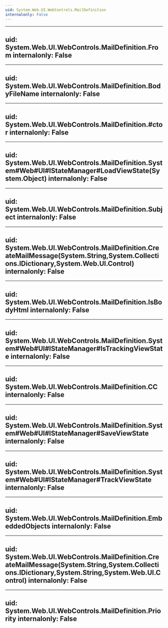 ```yaml
---
uid: System.Web.UI.WebControls.MailDefinition
internalonly: False
---
```


---
uid: System.Web.UI.WebControls.MailDefinition.From
internalonly: False
---

---
uid: System.Web.UI.WebControls.MailDefinition.BodyFileName
internalonly: False
---

---
uid: System.Web.UI.WebControls.MailDefinition.#ctor
internalonly: False
---

---
uid: System.Web.UI.WebControls.MailDefinition.System#Web#UI#IStateManager#LoadViewState(System.Object)
internalonly: False
---

---
uid: System.Web.UI.WebControls.MailDefinition.Subject
internalonly: False
---

---
uid: System.Web.UI.WebControls.MailDefinition.CreateMailMessage(System.String,System.Collections.IDictionary,System.Web.UI.Control)
internalonly: False
---

---
uid: System.Web.UI.WebControls.MailDefinition.IsBodyHtml
internalonly: False
---

---
uid: System.Web.UI.WebControls.MailDefinition.System#Web#UI#IStateManager#IsTrackingViewState
internalonly: False
---

---
uid: System.Web.UI.WebControls.MailDefinition.CC
internalonly: False
---

---
uid: System.Web.UI.WebControls.MailDefinition.System#Web#UI#IStateManager#SaveViewState
internalonly: False
---

---
uid: System.Web.UI.WebControls.MailDefinition.System#Web#UI#IStateManager#TrackViewState
internalonly: False
---

---
uid: System.Web.UI.WebControls.MailDefinition.EmbeddedObjects
internalonly: False
---

---
uid: System.Web.UI.WebControls.MailDefinition.CreateMailMessage(System.String,System.Collections.IDictionary,System.String,System.Web.UI.Control)
internalonly: False
---

---
uid: System.Web.UI.WebControls.MailDefinition.Priority
internalonly: False
---
